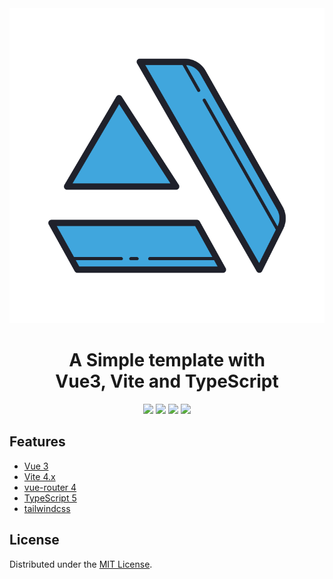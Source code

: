 
<div align="center">
  <img src="/public/logo.svg" alt="logo"/>
 
  <h1> A Simple template with <br/>Vue3, Vite and TypeScript</h1>
  
  ![](https://badges.aleen42.com/src/vue.svg)
  ![](https://badges.aleen42.com/src/tailwindcss.svg)
  ![](https://badges.aleen42.com/src/vitejs.svg)
  ![](https://badges.aleen42.com/src/tailwindcss.svg)

</div>


## Features <a name="features"></a>

- [Vue 3](https://vuejs.org//)
- [Vite 4.x](https://vitejs.dev/)
- [vue-router 4](https://router.vuejs.org/)
- [TypeScript 5](https://www.typescriptlang.org/)
- [tailwindcss](https://tailwindcss.com/)


## License

Distributed under the [MIT License](https://github.com/boy-yan/vue3-vite-ts-template/blob/master/LICENSE).




